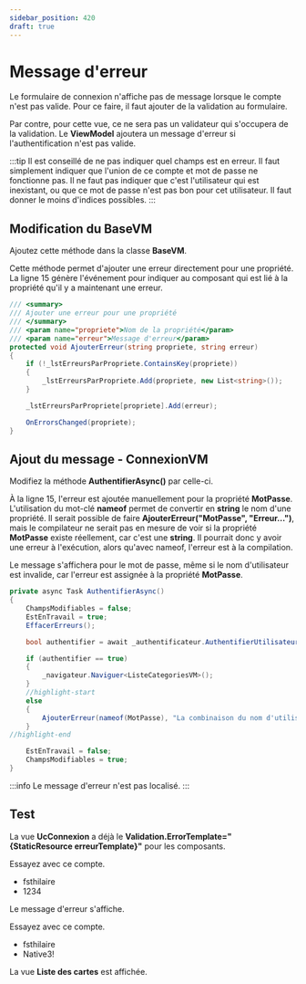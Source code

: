 ```yaml
---
sidebar_position: 420
draft: true
---
```



# Message d'erreur

Le formulaire de connexion n'affiche pas de message lorsque le compte n'est pas valide. Pour ce faire, il faut ajouter de la validation au formulaire.

Par contre, pour cette vue, ce ne sera pas un validateur qui s'occupera de la validation. Le **ViewModel** ajoutera un message d'erreur si l'authentification n'est pas valide.

:::tip
Il est conseillé de ne pas indiquer quel champs est en erreur. Il faut simplement indiquer que l'union de ce compte et mot de passe ne fonctionne pas. Il ne faut pas indiquer que c'est l'utilisateur qui est inexistant, ou que ce mot de passe n'est pas bon pour cet utilisateur. Il faut donner le moins d'indices possibles.
:::

## Modification du BaseVM

Ajoutez cette méthode dans la classe **BaseVM**.

Cette méthode permet d'ajouter une erreur directement pour une propriété. La ligne 15 génère l'événement pour indiquer au composant qui est lié à la propriété qu'il y a maintenant une erreur.

```csharp showLineNumbers
/// <summary>
/// Ajouter une erreur pour une propriété
/// </summary>
/// <param name="propriete">Nom de la propriété</param>
/// <param name="erreur">Message d'erreur</param>
protected void AjouterErreur(string propriete, string erreur)
{
    if (!_lstErreursParPropriete.ContainsKey(propriete))
    {
        _lstErreursParPropriete.Add(propriete, new List<string>());
    }

    _lstErreursParPropriete[propriete].Add(erreur);

    OnErrorsChanged(propriete);
}
```

## Ajout du message - ConnexionVM

Modifiez la méthode **AuthentifierAsync()** par celle-ci.

À la ligne 15, l'erreur est ajoutée manuellement pour la propriété **MotPasse**. L'utilisation du mot-clé **nameof** permet de convertir en **string** le nom d'une propriété. Il serait possible de faire **AjouterErreur("MotPasse", "Erreur...")**, mais le compilateur ne serait pas en mesure de voir si la propriété **MotPasse** existe réellement, car c'est une **string**. Il pourrait donc y avoir une erreur à l'exécution, alors qu'avec nameof, l'erreur est à la compilation. 

Le message s'affichera pour le mot de passe, même si le nom d'utilisateur est invalide, car l'erreur est assignée à la propriété **MotPasse**.


```csharp showLineNumbers
private async Task AuthentifierAsync()
{
    ChampsModifiables = false;
    EstEnTravail = true;
    EffacerErreurs();

    bool authentifier = await _authentificateur.AuthentifierUtilisateurAsync(NomUtilisateur, MotPasse);

    if (authentifier == true)
    {
        _navigateur.Naviguer<ListeCategoriesVM>();
    }
    //highlight-start
    else
    {
        AjouterErreur(nameof(MotPasse), "La combinaison du nom d'utilisateur et du mot de passe n'est pas valide.");
    }
//highlight-end

    EstEnTravail = false;
    ChampsModifiables = true;
}
```

:::info
Le message d'erreur n'est pas localisé. 
:::

## Test

La vue **UcConnexion** a déjà le **Validation.ErrorTemplate="
\{StaticResource erreurTemplate}"** pour les composants.

Essayez avec ce compte.

- fsthilaire
- 1234

Le message d'erreur s'affiche.

Essayez avec ce compte.

- fsthilaire
- Native3!

La vue **Liste des cartes** est affichée.

